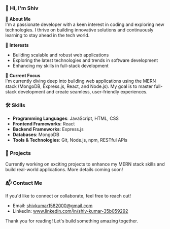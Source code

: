 ### 👋 Hi, I'm Shiv

🙏 **About Me**  
I'm a passionate developer with a keen interest in coding and exploring new technologies. I thrive on building innovative solutions and continuously learning to stay ahead in the tech world.

👀 **Interests**  
- Building scalable and robust web applications  
- Exploring the latest technologies and trends in software development  
- Enhancing my skills in full-stack development  

🌱 **Current Focus**  
I'm currently diving deep into building web applications using the MERN stack (MongoDB, Express.js, React, and Node.js). My goal is to master full-stack development and create seamless, user-friendly experiences.

### 🛠️ Skills  
- **Programming Languages**: JavaScript, HTML, CSS  
- **Frontend Frameworks**: React  
- **Backend Frameworks**: Express.js  
- **Databases**: MongoDB  
- **Tools & Technologies**: Git, Node.js, npm, RESTful APIs  

### 🚀 Projects  
Currently working on exciting projects to enhance my MERN stack skills and build real-world applications. More details coming soon!  

### 📬 Contact Me  
If you'd like to connect or collaborate, feel free to reach out!  
- Email:  shivkumar1582000@gmail.com
- LinkedIn: www.linkedin.com/in/shiv-kumar-35b059292

Thank you for reading! Let's build something amazing together.  
